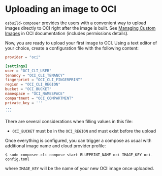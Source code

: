# Uploading an image to OCI

`osbuild-composer` provides the users with a convenient way to upload images directly to OCI right after the image is built.
See [Managing Custom Images](https://docs.oracle.com/en-us/iaas/Content/Compute/Tasks/managingcustomimages.htm) in OCI documentation (includes permissions details).

Now, you are ready to upload your first image to OCI. Using a text editor of your choice, create a configuration file with the following content: 

```toml
provider = "oci"

[settings]
user = "OCI_CLI_USER"
tenancy = "OCI_CLI_TENANCY"
fingerprint = "OCI_CLI_FINGERPRINT"
region = "OCI_CLI_REGION"
bucket = "OCI_BUCKET"
namespace = "OCI_NAMESPACE"
compartment = "OCI_COMPARTMENT"
private_key = '''
...
'''
```

There are several considerations when filling values in this file:
- `OCI_BUCKET` must be in the `OCI_REGION` and must exist before the upload

Once everything is configured, you can trigger a compose as usual with additional image name and cloud provider profile:
```
$ sudo composer-cli compose start BLUEPRINT_NAME oci IMAGE_KEY oci-config.toml
```
where `IMAGE_KEY` will be the name of your new OCI image once uploaded.
